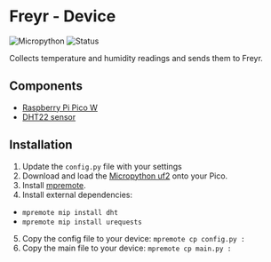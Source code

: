 # Freyr - Device

![Micropython](https://img.shields.io/badge/Micropython-1.20.0-green?style=flat-square)
![Status](https://img.shields.io/badge/Status-Beta-yellowgreen?style=flat-square)

Collects temperature and humidity readings and sends them to Freyr.

## Components

- [Raspberry Pi Pico W](https://www.raspberrypi.com/products/raspberry-pi-pico/)
- [DHT22 sensor](https://core-electronics.com.au/dht22-module-temperature-and-humidity.html)

## Installation

1. Update the `config.py` file with your settings
2. Download and load the [Micropython uf2](https://www.raspberrypi.com/documentation/microcontrollers/micropython.html) onto your Pico.
3. Install [mpremote](https://pypi.org/project/mpremote/).
4. Install external dependencies:
  - `mpremote mip install dht`
  - `mpremote mip install urequests`
5. Copy the config file to your device: `mpremote cp config.py :`
6. Copy the main file to your device: `mpremote cp main.py :`
